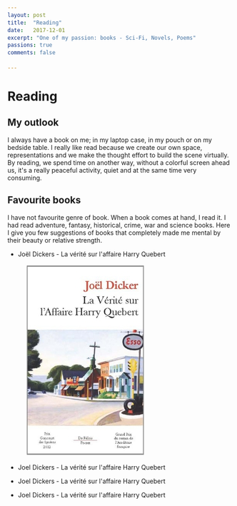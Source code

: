 ```yaml
---
layout: post
title:  "Reading"
date:   2017-12-01
excerpt: "One of my passion: books - Sci-Fi, Novels, Poems"
passions: true
comments: false

---
```


# Reading

## My outlook

I always have a book on me; in my laptop case, in my pouch or on my bedside table. I really like read because we create our own space, representations and we make the thought effort to build the scene virtually. By reading, we spend time on another way, without a colorful screen ahead us, it's a really peaceful activity, quiet and at the same time very consuming.

## Favourite books

I have not favourite genre of book. When a book comes at hand, I read it. I had read adventure, fantasy, historical, crime, war and science books. Here I give you few suggestions of books that completely made me mental by their beauty or relative strength.

* Joël Dickers - La vérité sur l'affaire Harry Quebert

<figure>
	<img src="img/harry.jpg">
</figure>

* Joel Dickers - La vérité sur l'affaire Harry Quebert

* Joel Dickers - La vérité sur l'affaire Harry Quebert

* Joel Dickers - La vérité sur l'affaire Harry Quebert